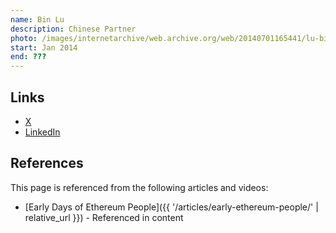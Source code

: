```yaml
---
name: Bin Lu
description: Chinese Partner
photo: /images/internetarchive/web.archive.org/web/20140701165441/lu-bin.jpg
start: Jan 2014
end: ???
---
```


## Links
- [X](https://twitter.com/bitgulu)
- [LinkedIn](https://www.linkedin.com/in/bin-lu-85682239/)

## References

This page is referenced from the following articles and videos:

- [Early Days of Ethereum People]({{ '/articles/early-ethereum-people/' | relative_url }}) - Referenced in content